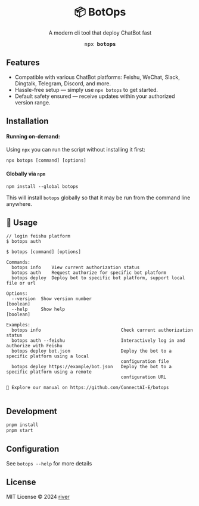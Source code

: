 <h1 align="center">📦 BotOps</h1>

<p align="center">A modern cli tool that deploy ChatBot fast</p>

<pre align="center">npx <b>botops</b></pre>

## Features

- Compatible with various ChatBot platforms: Feishu, WeChat, Slack, Dingtalk, Telegram, Discord, and more.
- Hassle-free setup — simply use `npx botops` to get started.
- Default safety ensured — receive updates within your authorized version range.

## Installation

#### Running on-demand:

Using `npx` you can run the script without installing it first:

    npx botops [command] [options]

#### Globally via `npm`

    npm install --global botops

This will install `botops` globally so that it may be run from the command line anywhere.


## 🤯 Usage

```
// login feishu platform
$ botops auth

$ botops [command] [options]

Commands:
  botops info    View current authorization status
  botops auth    Request authorize for specific bot platform
  botops deploy  Deploy bot to specific bot platform, support local file or url

Options:
  --version  Show version number                                                           [boolean]
  --help     Show help                                                                     [boolean]

Examples:
  botops info                              Check current authorization status
  botops auth --feishu                     Interactively log in and authorize with Feishu
  botops deploy bot.json                   Deploy the bot to a specific platform using a local
                                           configuration file
  botops deploy https://example/bot.json   Deploy the bot to a specific platform using a remote
                                           configuration URL

👻 Explore our manual on https://github.com/ConnectAI-E/botops 


```

## Development
```bash
pnpm install
pnpm start
```

## Configuration

See `botops --help` for more details

## License

MIT License © 2024 [river](https://github.com/leizhenpeng)

